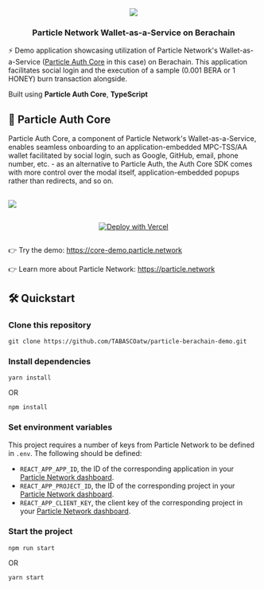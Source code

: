 <div align="center">
  <a href="https://berachain.com/">
    <img src="ipfs://QmW2xrDkSqBB7qgftp5PUecEGg4zwUBJgSN45CaR7CKJMr" />
  </a>
  <h3>
    Particle Network Wallet-as-a-Service on Berachain
  </h3>
</div>

⚡️ Demo application showcasing utilization of Particle Network's Wallet-as-a-Service ([Particle Auth Core](https://docs.particle.network/developers/auth-service/core/web) in this case) on Berachain. This application facilitates social login and the execution of a sample (0.001 BERA or 1 HONEY) burn transaction alongside.

Built using **Particle Auth Core**, **TypeScript**

## 🔑 Particle Auth Core
Particle Auth Core, a component of Particle Network's Wallet-as-a-Service, enables seamless onboarding to an application-embedded MPC-TSS/AA wallet facilitated by social login, such as Google, GitHub, email, phone number, etc. - as an alternative to Particle Auth, the Auth Core SDK comes with more control over the modal itself, application-embedded popups rather than redirects, and so on.

##

![](https://i.imgur.com/28BP5gj.png)

##

<p align="center">
  <a href="https://vercel.com/new/clone?repository-url=https://github.com/TABASCOatw/particle-berachain-demo&env=REACT_APP_PROJECT_ID&env=REACT_APP_CLIENT_KEY&env=REACT_APP_APP_ID&envDescription=Head%20over%20to%20the%20Particle%20dashboard%20to%20retrieve%20the%20above%20keys.&envLink=https%3A%2F%2Fdashboard.particle.network">
    <img src="https://vercel.com/button" alt="Deploy with Vercel"/>
  </a>
</p>

##

👉 Try the demo: https://core-demo.particle.network

👉 Learn more about Particle Network: https://particle.network

## 🛠️ Quickstart

### Clone this repository
```
git clone https://github.com/TABASCOatw/particle-berachain-demo.git
```

### Install dependencies
```
yarn install
```
OR
```
npm install
```

### Set environment variables
This project requires a number of keys from Particle Network to be defined in `.env`. The following should be defined:
- `REACT_APP_APP_ID`, the ID of the corresponding application in your [Particle Network dashboard](https://dashboard.particle.network/#/applications).
- `REACT_APP_PROJECT_ID`, the ID of the corresponding project in your [Particle Network dashboard](https://dashboard.particle.network/#/applications).
-  `REACT_APP_CLIENT_KEY`, the client key of the corresponding project in your [Particle Network dashboard](https://dashboard.particle.network/#/applications).

### Start the project
```
npm run start
```
OR
```
yarn start
```
